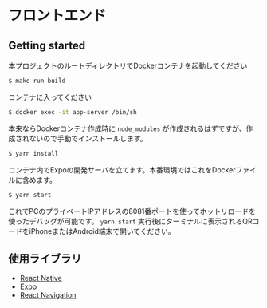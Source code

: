 # フロントエンド

## Getting started

本プロジェクトのルートディレクトリでDockerコンテナを起動してください
```bash
$ make run-build
```
コンテナに入ってください
```bash
$ docker exec -it app-server /bin/sh
```
本来ならDockerコンテナ作成時に `node_modules` が作成されるはずですが、作成されないので手動でインストールします。
```bash
$ yarn install
```
コンテナ内でExpoの開発サーバを立てます。本番環境ではこれをDockerファイルに含めます。
```bash
$ yarn start
```
これでPCのプライベートIPアドレスの8081番ポートを使ってホットリロードを使ったデバッグが可能です。
`yarn start` 実行後にターミナルに表示されるQRコードをiPhoneまたはAndroid端末で開いてください。

## 使用ライブラリ

- [React Native](https://reactnative.dev)
- [Expo](https://expo.dev)
- [React Navigation](https://reactnavigation.org)
